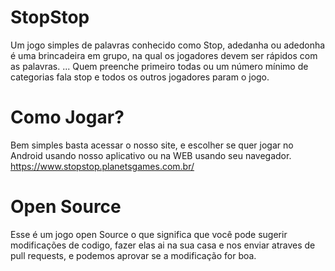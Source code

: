 # StopStop
Um jogo simples de palavras conhecido como Stop, adedanha ou adedonha é uma brincadeira em grupo, na qual os jogadores devem ser rápidos com as palavras. ... Quem preenche primeiro todas ou um número mínimo de categorias fala stop e todos os outros jogadores param o jogo.

# Como Jogar?
Bem simples basta acessar o nosso site, e escolher se quer jogar no Android usando nosso aplicativo ou na WEB usando seu navegador.
https://www.stopstop.planetsgames.com.br/ 

# Open Source
Esse é um jogo open Source o que significa que você pode sugerir modificações de codigo, fazer elas ai na sua casa e nos enviar atraves de pull requests, e podemos aprovar se a modificação for boa.
